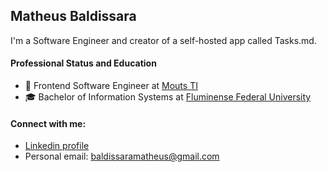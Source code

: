 ## Matheus Baldissara
I'm a Software Engineer and creator of a self-hosted app called Tasks.md.

#### Professional Status and Education
- 💼 Frontend Software Engineer at [Mouts TI](https://mouts.info/)
- 🎓 Bachelor of Information Systems at [Fluminense Federal University](https://www.uff.br/) 

#### Connect with me:
- [Linkedin profile](https://linkedin.com/in/baldissaramatheus)
- Personal email: baldissaramatheus@gmail.com
